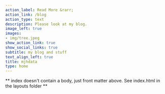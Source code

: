 ```yaml
---
action_label: Read More &rarr;
action_link: /blog
action_type: text
description: Please look at my blog.
image_left: true
images:
- img/tree.jpeg
show_action_link: true
show_social_links: true
subtitle: my blog and stuff
text_align_left: true
title: mjhdata
type: home
---
```


** index doesn't contain a body, just front matter above.
See index.html in the layouts folder **
